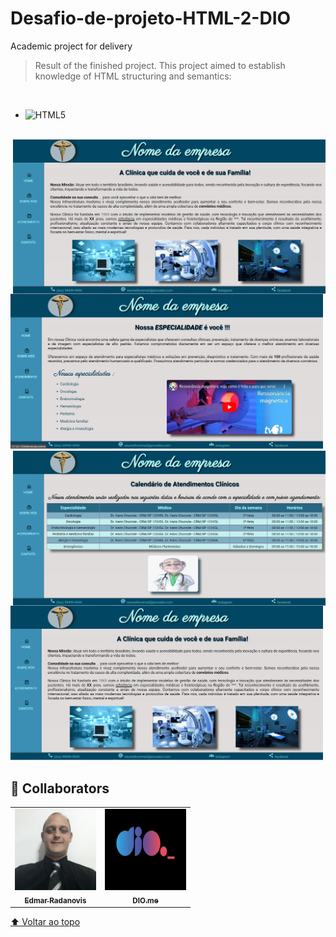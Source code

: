 # Desafio-de-projeto-HTML-2-DIO

Academic project for delivery

> Result of the finished project. This project aimed to establish knowledge of HTML structuring and semantics:
<br>

- ![HTML5](https://img.shields.io/badge/-HTML5-333333?style=flat&logo=HTML5)
<br>

<img src="./assets/images/Model.png" alt="print-screen-image" width="500px" align="right">
<img src="./assets/images/Model_1.png" alt="print-screen-image" width="500px">
<img src="./assets/images/Model_2.png" alt="print-screen-image" width="500px" align="right">
<img src="./assets/images/Model_3.png" alt="print-screen-image" width="500px">

<br>

## 🤝 Collaborators

<table>
  <tr>
    <td align="center">
      <a href="https://www.linkedin.com/in/edmar-radanovis-0130b611a/">
        <img src="./assets/images/foto perfil (5).jpeg" width="130px;" alt="Foto de Edmar Radanovis"/><br>
        <sub>
          <b>Edmar Radanovis</b>
        </sub>
      </a>
    </td>
    <td align="center">
       <a href="https://www.dio.me/">
        <img src="./assets/images/logodio.jpg" width="130px;" height="130px;" alt="Logo DIO.me"/><br>
        <sub>
          <b>DIO.me</b>
        </sub>
      </a>
  </tr>
</table>

[⬆ Voltar ao topo](#desafio-de-projeto-html-2-dio)<br>
